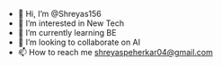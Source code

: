 - 👋 Hi, I’m @Shreyas156
- 👀 I’m interested in New Tech
- 🌱 I’m currently learning BE
- 💞️ I’m looking to collaborate on AI  
- 📫 How to reach me shreyaspeherkar04@gmail.com

<!---
Shreyas156/Shreyas156 is a ✨ special ✨ repository because its `README.md` (this file) appears on your GitHub profile.
You can click the Preview link to take a look at your changes.
--->
